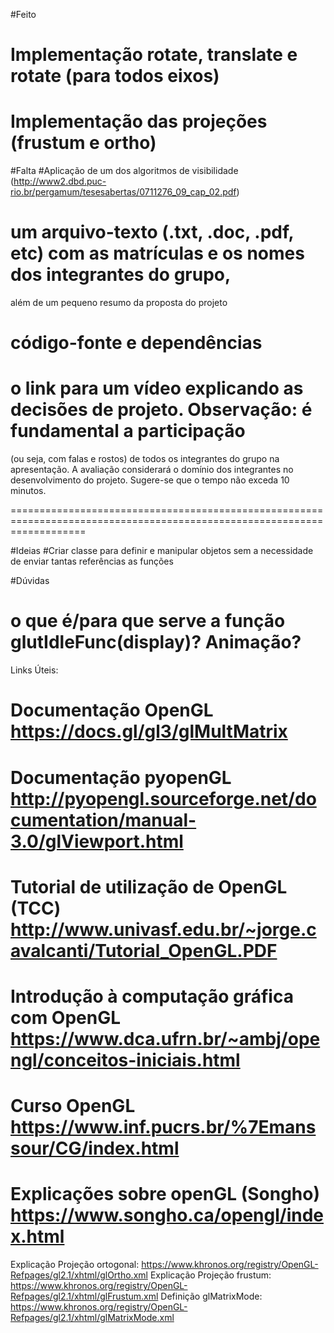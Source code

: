 #Feito

# Implementação rotate, translate e rotate (para todos eixos)

# Implementação das projeções (frustum e ortho)

#Falta
#Aplicação de um dos algoritmos de visibilidade (http://www2.dbd.puc-rio.br/pergamum/tesesabertas/0711276_09_cap_02.pdf)

# um arquivo-texto (.txt, .doc, .pdf, etc) com as matrículas e os nomes dos integrantes do grupo,

além de um pequeno resumo da proposta do projeto

# código-fonte e dependências

# o link para um vídeo explicando as decisões de projeto. Observação: é fundamental a participação

(ou seja, com falas e rostos) de todos os integrantes do grupo na apresentação. A avaliação
considerará o domínio dos integrantes no desenvolvimento do projeto. Sugere-se que o tempo não exceda 10 minutos.

=========================================================================================================================

#Ideias
#Criar classe para definir e manipular objetos sem a necessidade de enviar tantas referências as funções

#Dúvidas

# o que é/para que serve a função glutIdleFunc(display)? Animação?

Links Úteis:

# Documentação OpenGL https://docs.gl/gl3/glMultMatrix

# Documentação pyopenGL http://pyopengl.sourceforge.net/documentation/manual-3.0/glViewport.html

# Tutorial de utilização de OpenGL (TCC) http://www.univasf.edu.br/~jorge.cavalcanti/Tutorial_OpenGL.PDF

# Introdução à computação gráfica com OpenGL https://www.dca.ufrn.br/~ambj/opengl/conceitos-iniciais.html

# Curso OpenGL https://www.inf.pucrs.br/%7Emanssour/CG/index.html

# Explicações sobre openGL (Songho) https://www.songho.ca/opengl/index.html

Explicação Projeção ortogonal: https://www.khronos.org/registry/OpenGL-Refpages/gl2.1/xhtml/glOrtho.xml
Explicação Projeção frustum: https://www.khronos.org/registry/OpenGL-Refpages/gl2.1/xhtml/glFrustum.xml
Definição glMatrixMode: https://www.khronos.org/registry/OpenGL-Refpages/gl2.1/xhtml/glMatrixMode.xml
